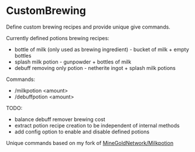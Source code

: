 # CustomBrewing

Define custom brewing recipes and provide unique give commands.

Currently defined potions brewing recipes:
- bottle of milk \(only used as brewing ingredient\) \- bucket of milk \+ empty bottles
- splash milk potion \- gunpowder \+ bottles of milk
- debuff removing only potion \- netherite ingot + splash milk potions

Commands:
- /milkpotion \<amount\>
- /debuffpotion \<amount\>

TODO:
- balance debuff remover brewing cost
- extract potion recipe creation to be independent of internal methods
- add config option to enable and disable defined potions

Unique commands based on my fork of [MineGoldNetwork/Milkpotion](https://github.com/MineGoldNetwork/MilkPotion)
